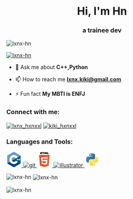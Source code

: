 <h1 align="center">Hi, I'm Hn</h1>
<h3 align="center">a trainee dev</h3>

<p align="left"> <img src="https://komarev.com/ghpvc/?username=lxnx-hn&label=Profile%20views&color=0e75b6&style=flat" alt="lxnx-hn" /> </p>

<p align="left"> <a href="https://github.com/ryo-ma/github-profile-trophy"><img src="https://github-profile-trophy.vercel.app/?username=lxnx-hn" alt="lxnx-hn" /></a> </p>

- 💬 Ask me about **C++,Python**

- 📫 How to reach me **lxnx.kiki@gmail.com**

- ⚡ Fun fact **My MBTI is ENFJ**

<h3 align="left">Connect with me:</h3>
<p align="left">
<a href="https://instagram.com/lxnx_hxnxxl" target="blank"><img align="center" src="https://raw.githubusercontent.com/rahuldkjain/github-profile-readme-generator/master/src/images/icons/Social/instagram.svg" alt="lxnx_hxnxxl" height="30" width="40" /></a>
<a href="https://discord.gg/kiki_hxnxxl" target="blank"><img align="center" src="https://raw.githubusercontent.com/rahuldkjain/github-profile-readme-generator/master/src/images/icons/Social/discord.svg" alt="kiki_hxnxxl" height="30" width="40" /></a>
</p>

<h3 align="left">Languages and Tools:</h3>
<p align="left"> <a href="https://www.w3schools.com/cpp/" target="_blank" rel="noreferrer"> <img src="https://raw.githubusercontent.com/devicons/devicon/master/icons/cplusplus/cplusplus-original.svg" alt="cplusplus" width="40" height="40"/> </a> <a href="https://git-scm.com/" target="_blank" rel="noreferrer"> <img src="https://www.vectorlogo.zone/logos/git-scm/git-scm-icon.svg" alt="git" width="40" height="40"/> </a> <a href="https://www.w3.org/html/" target="_blank" rel="noreferrer"> <img src="https://raw.githubusercontent.com/devicons/devicon/master/icons/html5/html5-original-wordmark.svg" alt="html5" width="40" height="40"/> </a> <a href="https://www.adobe.com/in/products/illustrator.html" target="_blank" rel="noreferrer"> <img src="https://www.vectorlogo.zone/logos/adobe_illustrator/adobe_illustrator-icon.svg" alt="illustrator" width="40" height="40"/> </a> <a href="https://www.python.org" target="_blank" rel="noreferrer"> <img src="https://raw.githubusercontent.com/devicons/devicon/master/icons/python/python-original.svg" alt="python" width="40" height="40"/> </a> </p>

<p><img align="left" src="https://github-readme-stats.vercel.app/api/top-langs?username=lxnx-hn&show_icons=true&locale=en&layout=compact" alt="lxnx-hn" /></p>

<p>&nbsp;<img align="center" src="https://github-readme-stats.vercel.app/api?username=lxnx-hn&show_icons=true&locale=en" alt="lxnx-hn" /></p>

<p><img align="center" src="https://github-readme-streak-stats.herokuapp.com/?user=lxnx-hn&" alt="lxnx-hn" /></p>
